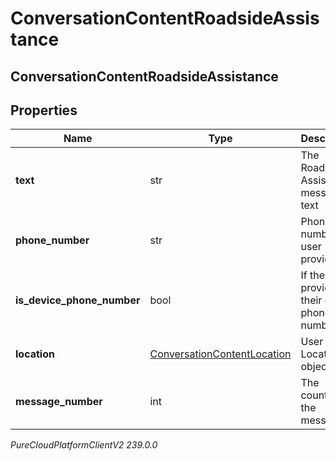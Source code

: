 # ConversationContentRoadsideAssistance

## ConversationContentRoadsideAssistance

## Properties

|Name | Type | Description | Notes|
|------------ | ------------- | ------------- | -------------|
| **text** | str | The Roadside Assistance message text | [optional] |
| **phone_number** | str | Phone number the user provided | [optional] |
| **is_device_phone_number** | bool | If the user provided their own phone number | [optional] |
| **location** | [ConversationContentLocation](ConversationContentLocation) | User Location object | [optional] |
| **message_number** | int | The counter of the message | [optional] |



_PureCloudPlatformClientV2 239.0.0_
